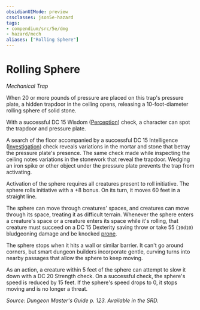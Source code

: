 ```yaml
---
obsidianUIMode: preview
cssclasses: json5e-hazard
tags:
- compendium/src/5e/dmg
- hazard/mech
aliases: ["Rolling Sphere"]
---
```

# Rolling Sphere
*Mechanical Trap*  

When 20 or more pounds of pressure are placed on this trap's pressure plate, a hidden trapdoor in the ceiling opens, releasing a 10-foot-diameter rolling sphere of solid stone.

With a successful DC 15 Wisdom ([Perception](_skills.md#Perception)) check, a character can spot the trapdoor and pressure plate.

A search of the floor accompanied by a successful DC 15 Intelligence ([Investigation](_skills.md#Investigation)) check reveals variations in the mortar and stone that betray the pressure plate's presence. The same check made while inspecting the ceiling notes variations in the stonework that reveal the trapdoor. Wedging an iron spike or other object under the pressure plate prevents the trap from activating.

Activation of the sphere requires all creatures present to roll initiative. The sphere rolls initiative with a +8 bonus. On its turn, it moves 60 feet in a straight line.

The sphere can move through creatures' spaces, and creatures can move through its space, treating it as difficult terrain. Whenever the sphere enters a creature's space or a creature enters its space while it's rolling, that creature must succeed on a DC 15 Dexterity saving throw or take 55 (`10d10`) bludgeoning damage and be knocked [prone](_conditions.md#prone).

The sphere stops when it hits a wall or similar barrier. It can't go around corners, but smart dungeon builders incorporate gentle, curving turns into nearby passages that allow the sphere to keep moving.

As an action, a creature within 5 feet of the sphere can attempt to slow it down with a DC 20 Strength check. On a successful check, the sphere's speed is reduced by 15 feet. If the sphere's speed drops to 0, it stops moving and is no longer a threat.

*Source: Dungeon Master's Guide p. 123. Available in the SRD.*